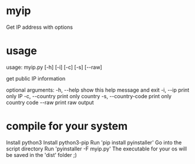# myip
Get IP address with options

# usage
usage: myip.py [-h] [-i] [-c] [-s] [--raw]

get public IP information

optional arguments:
  -h, --help          show this help message and exit
  -i, --ip            print only IP
  -c, --country       print only country
  -s, --country-code  print only country code
  --raw               print raw output

# compile for your system
Install python3
Install python3-pip
Run 'pip install pyinstaller'
Go into the script directory
Run 'pyinstaller -F myip.py'
The executable for your os will be saved in the 'dist' folder ;)
